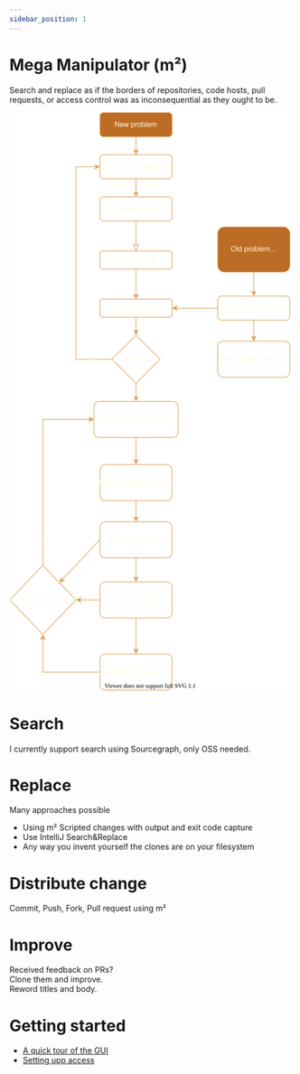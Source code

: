 ```yaml
---
sidebar_position: 1
---
```


# Mega Manipulator (m²)

Search and replace as if the borders of repositories, code hosts, pull requests, or access control was as inconsequential as they ought to be.

![Mega manipulator flowchart](/img/mega-manipulator-overall.svg)

<!--
Edit the flowchart using this link:
https://app.diagrams.net/#Hjensim%2Fmega-manipulator%2Fdocs%2Fmega-manipulator-overall.svg
-->

# Search
I currently support search using Sourcegraph, only OSS needed.

# Replace
Many approaches possible
* Using m²
  Scripted changes with output and exit code capture
* Use IntelliJ Search&Replace
* Any way you invent yourself
  the clones are on your filesystem

# Distribute change
Commit, Push, Fork, Pull request using m²

# Improve
Received feedback on PRs?  
Clone them and improve.  
Reword titles and body.

# Getting started

* [A quick tour of the GUI](getting_started)
* [Setting upp access](Access/set_up)
